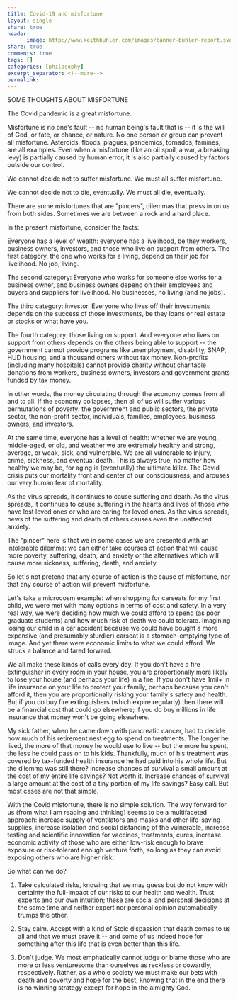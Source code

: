 ```yaml
--- 
title: Covid-19 and misfortune
layout: single
share: true
header:
      image: http://www.keithbuhler.com/images/banner-buhler-report.svg
share: true
comments: true
tags: []
categories: [philosophy]
excerpt_separator: <!--more-->
permalink: 
---
```


SOME THOUGHTS ABOUT MISFORTUNE

The Covid pandemic is a great misfortune. 

Misfortune is no one's fault -- no human being's fault that is -- it is the will of God, or fate, or chance, or nature. No one person or group can prevent all misfortune. Asteroids, floods, plagues, pandemics, tornados, famines, are all examples. Even when a misfortune (like an oil spoil, a war, a breaking levy) is partially caused by human error, it is also partially caused by factors outside our control. 

We cannot decide not to suffer misfortune. We must all suffer misfortune. 

We cannot decide not to die, eventually. We must all die, eventually. 

There are some misfortunes that are "pincers", dilemmas that press in on us from both sides. Sometimes we are between a rock and a hard place. 

In the present misfortune, consider the facts: 

Everyone has a level of wealth: everyone has a livelihood, be they workers, business owners, investors, and those who live on support from others. The first category, the one who works for a living, depend on their job for livelihood. No job, living. 

The second category: Everyone who works for someone else works for a business owner, and business owners depend on their employees and buyers and suppliers for livelihood. No businesses, no living (and no jobs). 

The third category: investor.  Everyone who lives off their investments depends on the success of those investments, be they loans or real estate or stocks or what have you. 

The fourth category: those living on support. And everyone who lives on support from others depends on the others being able to support -- the government cannot provide programs like unemployment, disability, SNAP, HUD housing, and a thousand others without tax money.  Non-profits (including many hospitals) cannot provide charity without charitable donations from workers, business owners, investors and government grants funded by tax money. 

In other words, the money circulating through the economy comes from all and to all.  If the economy collapses, then all of us will suffer various permutations of poverty: the government and public sectors, the private sector, the non-profit sector, individuals, families, employees, business owners, and investors. 

At the same time, everyone has a level of health: whether we are young, middle-aged, or old, and weather we are extremely healthy and strong, average, or weak, sick, and vulnerable. We are all vulnerable to injury, crime, sickness, and eventual death. This is always true, no matter how healthy we may be, for aging is (eventually) the ultimate killer. The Covid crisis puts our mortality front and center of our consciousness, and arouses our very human fear of mortality. 

As the virus spreads, it continues to cause suffering and death. As the virus spreads, it continues to cause suffering in the hearts and lives of those who have lost loved ones or who are caring for loved ones. As the virus spreads, news of the suffering and death of others causes even the unaffected anxiety. 

The "pincer" here is that we in some cases we are presented with an intolerable dilemma: we can either take courses of action that will cause more poverty, suffering, death, and anxiety or the alternatives which will cause more sickness, suffering, death, and anxiety. 

So let's not pretend that any course of action is the cause of misfortune, nor that any course of action will prevent misfortune. 

Let's take a microcosm example: when shopping for carseats for my first child, we were met with many options in terms of cost and safety. In a very real way, we were deciding how much we could afford to spend (as poor graduate students) and how much risk of death we could tolerate. Imagining losing our child in a car accident because we could have bought a more expensive (and presumably sturdier) carseat is a stomach-emptying type of image. And yet there were economic limits to what we could afford. We struck a balance and fared forward. 

We all make these kinds of calls every day. If you don't have a fire extinguisher in every room in your house, you are proportionally more likely to lose your house (and perhaps your life) in a fire. If you don't have 1mil+ in life insurance on your life to protect your family, perhaps because you can't afford it, then you are proportionally risking your family's safety and health. But if you do buy fire extinguishers (which expire regularly) then there will be a financial cost that could go elsewhere; if you do buy millions in life insurance that money won't be going elsewhere. 

My sick father, when he came down with pancreatic cancer, had to decide how much of his retirement nest egg to spend on treatments.  The longer he lived, the more of that money he would use to live -- but the more he spent, the less he could pass on to his kids. Thankfully, much of his treatment was covered by tax-funded health insurance he had paid into his whole life. But the dilemma was still there? Increase chances of survival a small amount at the cost of my entire life savings? Not worth it. Increase chances of survival a large amount at the cost of a tiny portion of my life savings? Easy call. But most cases are not that simple. 

With the Covid misfortune, there is no simple solution. The way forward for us (from what I am reading and thinking) seems to be a multifaceted approach: increase supply of ventilators and masks and other life-saving supplies, increase isolation and social distancing of the vulnerable, increase testing and scientific innovation for vaccines, treatments, cures, increase economic activity of those who are either low-risk enough to brave exposure or risk-tolerant enough venture forth, so long as they can avoid exposing others who are higher risk. 

So what can we do? 

1. Take calculated risks, knowing that we may guess but do not know with certainty the full-impact of our risks to our health and wealth. Trust experts and our own intuition; these are social and personal decisions at the same time and neither expert nor personal opinion automatically trumps the other. 

2. Stay calm. Accept with a kind of Stoic dispassion that death comes to us all and that we must brave it -- and some of us indeed hope for something after this life that is even better than this life. 

3. Don't judge. We most emphatically cannot judge or blame those who are more or less venturesome than ourselves as reckless or cowardly, respectively. Rather, as a whole society we must make our bets with death and poverty and hope for the best, knowing that in the end there is no winning strategy except for hope in the almighty God.

